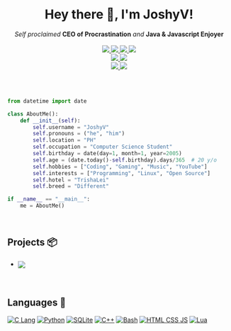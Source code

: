 <h1 align="center">Hey there 👋, I'm JoshyV!</h1>
<p align="center">
    <i>Self proclaimed</i> <b>CEO of Procrastination</b> <i>and</i> <b>Java & Javascript Enjoyer</b>
    <br />
    <br />
    <a href="https://hits.seeyoufarm.com/">
        <img src="https://hits.seeyoufarm.com/api/count/incr/badge.svg?url=https%3A%2F%2Fgithub.com%2FJoshyV&title_bg=%232D2D2D&count_bg=%2322AA55&icon=github.svg&icon_color=%23E7E7E7&title=Views%20%28Day%20%2F%20All%29&edge_flat=false" />
    </a>
    <a href="https://github.com/STRRL/serverless-github-badges">
        <img src="https://badges.strrl.dev/years/JoshyV?style=flat&labelColor=333333&logoColor=E7E7E7&color=0089FF&label=Years&logo=github" />
    </a>
    <a href="https://github.com/JoshyV?tab=followers">
        <img src="https://img.shields.io/github/followers/JoshyV?style=flat&labelColor=333333&logoColor=E7E7E7&color=8939FF&label=Followers&logo=github" />
    </a>
    <a href="#">
        <img src="https://img.shields.io/github/stars/JoshyV?style=flat&affiliations=OWNER%2CCOLLABORATOR&labelColor=333333&logoColor=E7E7E7&color=EEAA00&label=Stars&logo=github" />
    </a>
    <br />
    <a href="https://github.com/STRRL/serverless-github-badges">
        <img src="https://badges.strrl.dev/contributions/yearly/JoshyV?style=flat&labelColor=333333&logoColor=E7E7E7&color=BA4AB9&label=Yearly%20Contributions&logo=github" />
    </a>
    <a href="https://github.com/STRRL/serverless-github-badges">
        <img src="https://badges.strrl.dev/contributions/all/JoshyV?style=flat&labelColor=333333&logoColor=E7E7E7&color=E96F24&label=All%20Contributions&logo=github" />
    </a>
    <br />
    <a href="#">
        <img src="https://img.shields.io/badge/Open_Source-❤-FF0069?style=flat&labelColor=333333&logoColor=E7E7E7">
    </a>
    <a href="#">
        <img src="https://img.shields.io/badge/PRs-Welcome-00CC00?style=flat&labelColor=333333&logoColor=E7E7E7">
    </a>
</p>

<br />

<br />

```py
from datetime import date

class AboutMe():
    def __init__(self):
        self.username = "JoshyV"
        self.pronouns = ("he", "him")
        self.location = "PH"
        self.occupation = "Computer Science Student"
        self.birthday = date(day=1, month=1, year=2005)
        self.age = (date.today()-self.birthday).days/365  # 20 y/o
        self.hobbies = ["Coding", "Gaming", "Music", "YouTube"]
        self.interests = ["Programming", "Linux", "Open Source"]
        self.hotel = "TrishaLei"
        self.breed = "Different"

if __name__ == "__main__":
    me = AboutMe()
```

<br />

Projects 📦
-----------

- #### <a href="https://github.com/JoshyV/CRUD-RESTful-API"><img align="center" src="https://img.shields.io/github/v/release/Next-Flip/CRUD-RESTful?label=CRUD-RESTful&style=for-the-badge&labelColor=7771DB&color=222222"></a> 

<br />

Languages 💾
------------

[![C Lang](    https://img.shields.io/badge/-C_Lang-333333?style=for-the-badge&logo=c&logoColor=white&labelColor=6899CC          )](https://en.cppreference.com/w/c)
[![Python](    https://img.shields.io/badge/-Python-333333?style=for-the-badge&logo=python&logoColor=white&labelColor=3776FB     )](https://www.python.org/)
[![SQLite](    https://img.shields.io/badge/-SQLite-333333?style=for-the-badge&logo=sqlite&logoColor=white&labelColor=DF9100     )](https://www.sqlite.org/)
[![C++](       https://img.shields.io/badge/-C++-333333?style=for-the-badge&logo=c%2B%2B&logoColor=white&labelColor=00599C       )](https://isocpp.org/)
[![Bash](      https://img.shields.io/badge/-Bash-333333?style=for-the-badge&logo=gnubash&logoColor=white&labelColor=4EAA25      )](https://www.gnu.org/software/bash/)
[![HTML CSS JS](https://img.shields.io/badge/-HTML_CSS_JS-333333?style=for-the-badge&logo=html5&logoColor=white&labelColor=DD3A0A)](https://www.w3schools.com/where_to_start.asp)
[![Lua](       https://img.shields.io/badge/-Lua-333333?style=for-the-badge&logo=lua&logoColor=white&labelColor=2C39BD           )](https://www.lua.org/)
